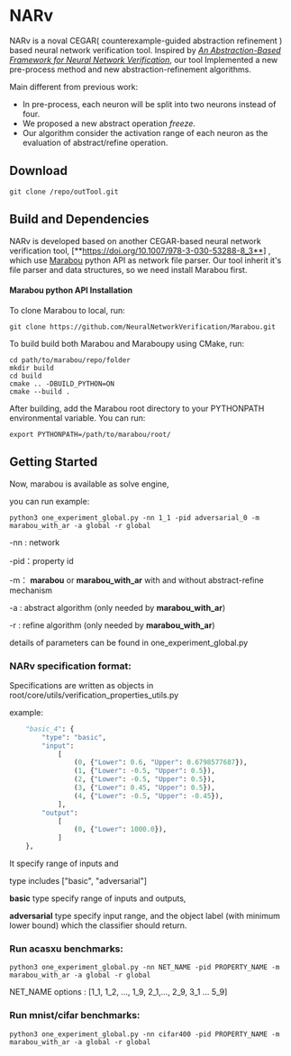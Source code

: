 # NARv

NARv is a noval CEGAR( counterexample-guided abstraction refinement ) based neural network verification tool.  Inspired by *[An Abstraction-Based Framework for Neural Network Verification](https://doi.org/10.1007/978-3-030-53288-8_3)*, our tool Implemented a new pre-process method and new abstraction-refinement  algorithms.  

Main different from previous work:

- In pre-process, each neuron will be split into two neurons instead of four. 
- We proposed a new abstract operation *freeze*.
- Our algorithm consider the activation range of each neuron as the evaluation of abstract/refine operation.

## Download

```
git clone /repo/outTool.git
```

## Build and Dependencies

NARv is developed based on another CEGAR-based neural network verification tool, [**https://doi.org/10.1007/978-3-030-53288-8_3**] , which use [Marabou](https://github.com/NeuralNetworkVerification/Marabou) python API as network file parser. Our tool inherit it's file parser and data structures, so we need install Marabou first.

#### Marabou python API Installation

To clone Marabou to local, run:

```
git clone https://github.com/NeuralNetworkVerification/Marabou.git
```

To build build both Marabou and Maraboupy using CMake, run:

```
cd path/to/marabou/repo/folder
mkdir build 
cd build
cmake .. -DBUILD_PYTHON=ON
cmake --build .
```

After building, add the Marabou root directory to your PYTHONPATH environmental variable. You can run:

```
export PYTHONPATH=/path/to/marabou/root/
```

## Getting Started

Now, marabou is available as solve engine,  

you can run example:

```
python3 one_experiment_global.py -nn 1_1 -pid adversarial_0 -m marabou_with_ar -a global -r global 
```

-nn : network 

-pid：property id

-m： **marabou** or **marabou_with_ar**    with and without abstract-refine mechanism

-a :     abstract algorithm  (only needed by **marabou_with_ar**)

-r : 	refine algorithm    (only needed by **marabou_with_ar**)

details of parameters can be found in one_experiment_global.py

### NARv specification format:

Specifications are written as objects in root/core/utils/verification_properties_utils.py

example:

```python
    "basic_4": {
        "type": "basic",
        "input":
            [
                (0, {"Lower": 0.6, "Upper": 0.6798577687}),
                (1, {"Lower": -0.5, "Upper": 0.5}),
                (2, {"Lower": -0.5, "Upper": 0.5}),
                (3, {"Lower": 0.45, "Upper": 0.5}),
                (4, {"Lower": -0.5, "Upper": -0.45}),
            ],
        "output":
            [
                (0, {"Lower": 1000.0}),
            ]
    },
```

It specify range of inputs and 

type includes ["basic", "adversarial"]

**basic** type specify range of inputs and outputs, 

**adversarial** type specify input range, and the object label (with minimum lower bound) which the classifier should return.

### Run acasxu benchmarks:

```
python3 one_experiment_global.py -nn NET_NAME -pid PROPERTY_NAME -m marabou_with_ar -a global -r global 
```

NET_NAME options : [1_1, 1_2, ..., 1_9, 2_1,..., 2_9, 3_1 ... 5_9]

### Run mnist/cifar benchmarks:

```
python3 one_experiment_global.py -nn cifar400 -pid PROPERTY_NAME -m marabou_with_ar -a global -r global
```

